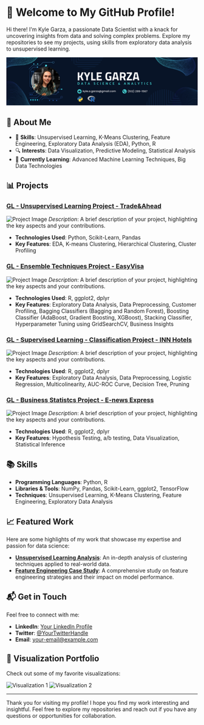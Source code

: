 # 👋 Welcome to My GitHub Profile!

Hi there! I'm Kyle Garza, a passionate Data Scientist with a knack for uncovering insights from data and solving complex problems. Explore my repositories to see my projects, using skills from exploratory data analysis to unsupervised learning.

![Header Image](https://github.com/kagarza/kagarza/blob/main/Kyle%20Garza.png?raw=true) 

## 🌟 About Me

- 🧠 **Skills**: Unsupervised Learning, K-Means Clustering, Feature Engineering, Exploratory Data Analysis (EDA), Python, R
- 🔍 **Interests**: Data Visualization, Predictive Modeling, Statistical Analysis
- 🌱 **Currently Learning**: Advanced Machine Learning Techniques, Big Data Technologies

## 📊 Projects

### [GL - Unsupervised Learning Project - Trade&Ahead](link-to-your-project)
![Project Image](https://via.placeholder.com/400x200?text=Minimizing+Risk+on+the+Stock+Exchange) <!-- Replace this placeholder with an actual image URL -->
*Description*: A brief description of your project, highlighting the key aspects and your contributions.

- **Technologies Used**: Python, Scikit-Learn, Pandas
- **Key Features**: EDA, K-means Clustering, Hierarchical Clustering, Cluster Profiling

### [GL - Ensemble Techniques Project - EasyVisa](link-to-your-project)
![Project Image](https://via.placeholder.com/400x200?text=Project+2) <!-- Replace this placeholder with an actual image URL -->
*Description*: A brief description of your project, highlighting the key aspects and your contributions.

- **Technologies Used**: R, ggplot2, dplyr
- **Key Features**: Exploratory Data Analysis, Data Preprocessing, Customer Profiling, Bagging Classifiers (Bagging and Random Forest), Boosting Classifier (AdaBoost, Gradient Boosting, XGBoost), Stacking Classifier, Hyperparameter Tuning using GridSearchCV, Business Insights

### [GL - Supervised Learning - Classification Project - INN Hotels](link-to-your-project)
![Project Image](https://via.placeholder.com/400x200?text=Project+3) <!-- Replace this placeholder with an actual image URL -->
*Description*: A brief description of your project, highlighting the key aspects and your contributions.

- **Technologies Used**: R, ggplot2, dplyr
- **Key Features**: Exploratory Data Analysis, Data Preprocessing, Logistic Regression, Multicolinearity, AUC-ROC Curve, Decision Tree, Pruning

### [GL - Business Statistcs Project - E-news Express](link-to-your-project)
![Project Image](https://via.placeholder.com/400x200?text=Project+4) <!-- Replace this placeholder with an actual image URL -->
*Description*: A brief description of your project, highlighting the key aspects and your contributions.

- **Technologies Used**: R, ggplot2, dplyr
- **Key Features**: Hypothesis Testing, a/b testing, Data Visualization, Statistical Inference

## 📚 Skills

- **Programming Languages**: Python, R
- **Libraries & Tools**: NumPy, Pandas, Scikit-Learn, ggplot2, TensorFlow
- **Techniques**: Unsupervised Learning, K-Means Clustering, Feature Engineering, Exploratory Data Analysis

## 📈 Featured Work

Here are some highlights of my work that showcase my expertise and passion for data science:

- [**Unsupervised Learning Analysis**](link-to-your-project): An in-depth analysis of clustering techniques applied to real-world data.
- [**Feature Engineering Case Study**](link-to-your-project): A comprehensive study on feature engineering strategies and their impact on model performance.

## 📬 Get in Touch

Feel free to connect with me:

- **LinkedIn**: [Your LinkedIn Profile](https://www.linkedin.com/in/your-profile)
- **Twitter**: [@YourTwitterHandle](https://twitter.com/YourTwitterHandle)
- **Email**: [your-email@example.com](mailto:your-email@example.com)

## 🎨 Visualization Portfolio

Check out some of my favorite visualizations:

![Visualization 1](https://via.placeholder.com/400x300?text=Visualization+1) <!-- Replace this placeholder with an actual image URL -->
![Visualization 2](https://via.placeholder.com/400x300?text=Visualization+2) <!-- Replace this placeholder with an actual image URL -->

---

Thank you for visiting my profile! I hope you find my work interesting and insightful. Feel free to explore my repositories and reach out if you have any questions or opportunities for collaboration.

